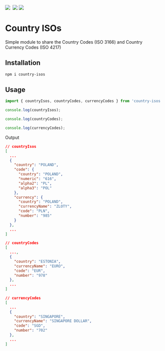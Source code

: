 <!-- https://simpleicons.org/ -->

<img src="https://img.shields.io/badge/version-1.0.0-blue?style=for-the-badge">&nbsp;
<img src="https://img.shields.io/badge/nodejs->=18.20.1-3A6F02?style=for-the-badge&logo=nodedotjs">
<img src="https://img.shields.io/badge/npm->=10.5.0-cc0000?style=for-the-badge&logo=npm">

# Country ISOs

Simple module to share the Country Codes (ISO 3166) and Country Currency Codes (ISO 4217)

## Installation

```sh
npm i country-isos
```

## Usage

```typescript
import { countryIsos, countryCodes, currencyCodes } from 'country-isos';

console.log(countryIsos);

console.log(countryCodes);

console.log(currencyCodes);

```

Output

```json
// countryIsos
[
  ...
  {
    "country": "POLAND",
    "code": {
      "country": "POLAND",
      "numeric": "616",
      "alpha2": "PL",
      "alpha3": "POL"
    },
    "currency": {
      "country": "POLAND",
      "currencyName": "ZLOTY",
      "code": "PLN",
      "number": "985"
    }
  },
  ...
]

// countryCodes
[
  ...,
  {
    "country": "ESTONIA",
    "currencyName": "EURO",
    "code": "EUR",
    "number": "978"
  },
  ...
]

// currencyCodes
[
  ...
  {
    "country": "SINGAPORE",
    "currencyName": "SINGAPORE DOLLAR",
    "code": "SGD",
    "number": "702"
  },
  ...
]
```

